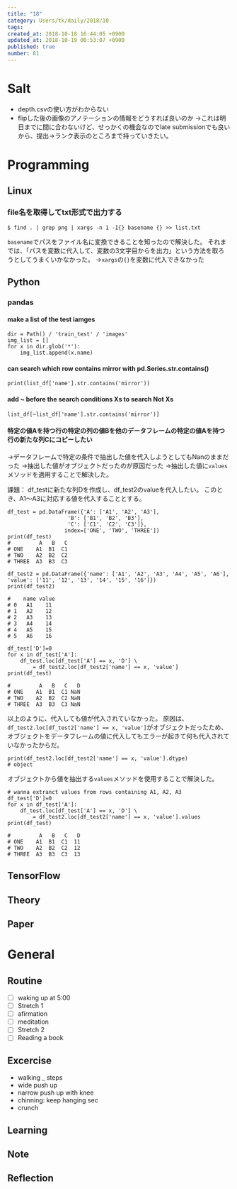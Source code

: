 ```yaml
---
title: "18"
category: Users/tk/daily/2018/10
tags: 
created_at: 2018-10-18 16:44:05 +0900
updated_at: 2018-10-19 00:53:07 +0900
published: true
number: 81
---
```


# Salt
- depth.csvの使い方がわからない
- flipした後の画像のアノテーションの情報をどうすれば良いのか
→これは明日までに間に合わないけど、せっかくの機会なのでlate submissionでも良いから、提出→ランク表示のところまで持っていきたい。

# Programming
## Linux
### file名を取得してtxt形式で出力する
```bash:file_list
$ find . | grep png | xargs -n 1 -I{} basename {} >> list.txt
```
`basename`でパスをファイル名に変換できることを知ったので解決した。
それまでは、「パスを変数に代入して、変数の3文字目からを出力」という方法を取ろうとしてうまくいかなかった。
→`xargs`の`{}`を変数に代入できなかった

## Python
### pandas
#### make a list of the test iamges
```python:list
dir = Path() / 'train_test' / 'images' 
img_list = []
for x in dir.glob('*'):
    img_list.append(x.name)
```

#### can search which row contains mirror with pd.Series.str.contains()
```python:search
print(list_df['name'].str.contains('mirror'))
```
#### add ~ before the search conditions Xs to search Not Xs
```python:child
list_df[~list_df['name'].str.contains('mirror')]
```

#### 特定の値Aを持つ行の特定の列の値Bを他のデータフレームの特定の値Aを持つ行の新たな列Cにコピーしたい
→データフレームで特定の条件で抽出した値を代入しようとしてもNanのままだった
→抽出した値がオブジェクトだったのが原因だった
→抽出した値に`values`メソッドを適用することで解決した。

課題：
df_testに新たな列Dを作成し、df_test2のvalueを代入したい。
このとき、A1〜A3に対応する値を代入することとする。

```python:hard_stacked
df_test = pd.DataFrame({'A': ['A1', 'A2', 'A3'],
                   'B': ['B1', 'B2', 'B3'],
                   'C': ['C1', 'C2', 'C3']},
                  index=['ONE', 'TWO', 'THREE'])
print(df_test)
#         A   B   C
# ONE    A1  B1  C1
# TWO    A2  B2  C2
# THREE  A3  B3  C3

df_test2 = pd.DataFrame({'name': ['A1', 'A2', 'A3', 'A4', 'A5', 'A6'], 'value': ['11', '12', '13', '14', '15', '16']})
print(df_test2)

#    name value
# 0   A1    11
# 1   A2    12
# 2   A3    13
# 3   A4    14
# 4   A5    15
# 5   A6    16
```

```python:sosution_1
df_test['D']=0
for x in df_test['A']:
    df_test.loc[df_test['A'] == x, 'D'] \
        = df_test2.loc[df_test2['name'] == x, 'value']
print(df_test)

#         A   B   C   D
# ONE    A1  B1  C1 NaN
# TWO    A2  B2  C2 NaN
# THREE  A3  B3  C3 NaN
```

以上のように、代入しても値が代入されていなかった。
原因は、`df_test2.loc[df_test2['name'] == x, 'value']`がオブジェクトだったため、オブジェクトをデータフレームの値に代入してもエラーが起きて何も代入されていなかったからだ。

```python:dtype
print(df_test2.loc[df_test2['name'] == x, 'value'].dtype)
# object
```

オブジェクトから値を抽出する`values`メソッドを使用することで解決した。

```python:solution2
# wanna extranct values from rows containing A1, A2, A3
df_test['D']=0
for x in df_test['A']:
    df_test.loc[df_test['A'] == x, 'D'] \
        = df_test2.loc[df_test2['name'] == x, 'value'].values
print(df_test)

#         A   B   C   D
# ONE    A1  B1  C1  11
# TWO    A2  B2  C2  12
# THREE  A3  B3  C3  13
```

## TensorFlow

## Theory

## Paper

# General
## Routine
- [ ] waking up at 5:00
- [ ]  Stretch 1
- [ ] afirmation
- [ ] meditation
- [ ]  Stretch 2
- [ ] Reading a book

## Excercise
* walking _ steps
* wide push up  
* narrow push up with knee 
* chinning: keep hanging  sec
* crunch

## Learning

## Note

## Reflection

